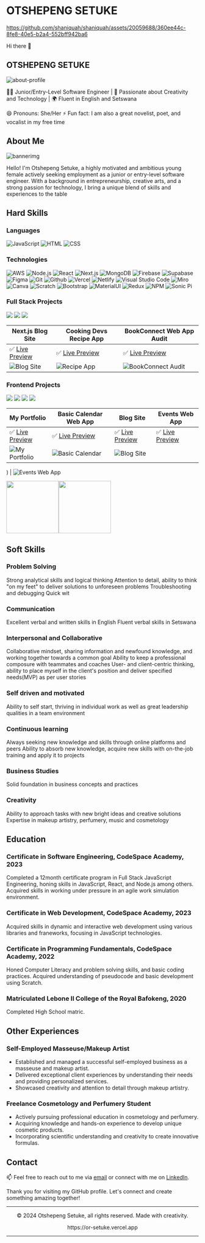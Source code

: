 # OTSHEPENG SETUKE



https://github.com/shaniquah/shaniquah/assets/20059688/360ee44c-8fe8-40e5-b2a4-552bff942ba6



Hi there 👋

## OTSHEPENG SETUKE


![about-profile](https://github.com/shaniquah/shaniquah/assets/20059688/83c0f8c4-5075-4444-8c06-bb4070db3ef3)

👩‍💻 Junior/Entry-Level Software Engineer | 🌟 Passionate about Creativity and Technology | 🌍 Fluent in English and Setswana

😄 Pronouns: She/Her
⚡ Fun fact: I am also a great novelist, poet, and vocalist in my free time

## About Me

![bannerimg](https://github.com/shaniquah/shaniquah/assets/20059688/2ed8c74b-caec-4027-b605-dc695615e7f5)


Hello! I'm Otshepeng Setuke, a highly motivated and ambitious young female actively seeking employment as a junior or entry-level software engineer. With a background in entrepreneurship, creative arts, and a strong passion for technology, I bring a unique blend of skills and experiences to the table

## Hard Skills

### Languages

![JavaScript](https://img.shields.io/badge/-JavaScript-000?&logo=JavaScript) ![HTML](https://img.shields.io/badge/-HTML5-000?&logo=HTML5) ![CSS](https://img.shields.io/badge/-CSS3-000?&logo=CSS3)

### Technologies

![AWS](https://img.shields.io/badge/-AWS-000?&logo=Amazon-AWS&logoColor=F90) ![Node.js](https://img.shields.io/badge/-Node.js-000?&logo=node.js) ![React](https://img.shields.io/badge/-React-000?&logo=React) ![Next.js](https://img.shields.io/badge/-Next.js-000?&logo=Next.js) ![MongoDB](https://img.shields.io/badge/-MongoDB-000?&logo=MongoDB) ![Firebase](https://img.shields.io/badge/-Firebase-000?&logo=Firebase) ![Supabase](https://img.shields.io/badge/-Supabase-000?&logo=Supabase) ![Figma](https://img.shields.io/badge/-Figma-000?&logo=Figma) ![Git](https://img.shields.io/badge/-Git-000?&logo=Git) ![Github](https://img.shields.io/badge/-Github-000?&logo=GitHub) ![Vercel](https://img.shields.io/badge/-Vercel-000?&logo=Vercel) ![Netlify](https://img.shields.io/badge/-Netlify-000?&logo=Netlify) ![Visual Studio Code](https://img.shields.io/badge/-Visual%20Studio%20Code-000?&logo=Visual%20Studio%20Code) ![Miro](https://img.shields.io/badge/-Miro-000?&logo=Miro) ![Canva](https://img.shields.io/badge/-Canva-000?&logo=Canva) ![Scratch](https://img.shields.io/badge/-Scratch-000?&logo=Scratch) ![Bootstrap](https://img.shields.io/badge/-Bootstrap-000?&logo=Bootstrap) ![MaterialUI](https://img.shields.io/badge/-MaterialUI-000?&logo=MUI) ![Redux](https://img.shields.io/badge/-Redux-000?&logo=Redux) ![NPM](https://img.shields.io/badge/-NPM-000?&logo=npm) ![Sonic Pi](https://img.shields.io/badge/-Sonic%20Pi-000?&logo=SonicPi)

### Full Stack Projects

[![](https://img.shields.io/badge/-💻📰Blog%20Site-000)](https://github.com/shaniquah/next-blog) [![](https://img.shields.io/badge/-🍽️Recipe%20App-000)](https://github.com/CodeSpace/ASE/groupA/) [![](https://img.shields.io/badge/-📖📚Book%20Connect-000)](https://github.com/shaniquah/OTSSET869_bcl2302_Chanique_OtshepengSetuke_IWA19_01)

Next.js Blog Site | Cooking Devs Recipe App | BookConnect Web App Audit
----------------- | -------------------- | ---------------------
✅ [Live Preview](https://myblogg-h8hs2rqno-otshepeng-setukes-projects.vercel.app/index.html) | ✅ [Live Preview](https://cooking-devs.vercel.app/index.html) | ✅ [Live Preview](bookconnect.vercel.app/index.html) 
![Blog Site](https://github.com/shaniquah/shaniquah/assets/20059688/d4f830a7-500a-4f9d-a963-73feb0c1b365) | ![Recipe App](https://github.com/shaniquah/shaniquah/assets/20059688/d4f830a7-500a-4f9d-a963-73feb0c1b365) | ![BookConnect Audit](https://github.com/shaniquah/shaniquah/assets/20059688/d4f830a7-500a-4f9d-a963-73feb0c1b365)

### Frontend Projects

[![](https://img.shields.io/badge/-💼📋Portfolio-000)](https://github.com/shaniquah/tailwind-portfolio) [![](https://img.shields.io/badge/-📆%20Web%20Calendar-000)](https://github.com/shaniquah/web-calendar) [![](https://img.shields.io/badge/-📰💻%20Blog-000)](https://github.com/shaniquah/nextjs-blog) [![](https://img.shields.io/badge/-🌐%20Events%20Web%App-000)](https://github.com/shaniquah/next-events)

My Portfolio | Basic Calendar Web App | Blog Site | Events Web App
--------------- | ----------------- | -------------------- | ---------------------
✅ [Live Preview](or-setuks.vercel.app/index.html) | ✅ [Live Preview](.html) | ✅ [Live Preview](.html) | ✅ [Live Preview](.html) 
![My Portfolio](https://github.com/shaniquah/shaniquah/assets/20059688/d4f830a7-500a-4f9d-a963-73feb0c1b365) | ![Basic Calendar](https://github.com/shaniquah/shaniquah/assets/20059688/d4f830a7-500a-4f9d-a963-73feb0c1b365) | ![Blog Site](https://github.com/shaniquah/shaniquah/assets/20059688/3a1558f6-8d74-4eab-8233-3dd8640456c6)

) | ![Events Web App](https://github.com/shaniquah/shaniquah/assets/20059688/d4f830a7-500a-4f9d-a963-73feb0c1b365)

<img height="137px" src="https://github-readme-stats.vercel.app/api?username=shaniquah&hide_title=true&hide_border=true&show_icons=true&include_all_commits=true&count_private=true&line_height=21&text_color=000&icon_color=000&bg_color=0,ea6161,ffc64d,fffc4d,52fa5a&theme=graywhite" /><img height="137px" src="https://github-readme-stats.vercel.app/api/top-langs/?username=shaniquah&hide=html&hide_title=true&hide_border=true&layout=compact&langs_count=6&exclude_repo=comp426,Redventures-Movie-Quotes&text_color=000&icon_color=fff&bg_color=0,52fa5a,4dfcff,c64dff&theme=graywhite" />

## Soft Skills

### Problem Solving
Strong analytical skills and logical thinking
Attention to detail, ability to think "on my feet" to deliver solutions to unforeseen problems
Troubleshooting and debugging 
Quick wit

### Communication
Excellent verbal and written skills in English
Fluent verbal skills in Setswana

### Interpersonal and Collaborative
Collaborative mindset, sharing information and newfound knowledge, and working together towards a common goal
Ability to keep a professional composure with teammates and coaches
User- and client-centric thinking, ability to place myself in the client's position and deliver specified needs(MVP) as per user stories 

### Self driven and motivated
Ability to self start, thriving in individual work as well as great leadership qualities in a team environment 

### Continuous learning
Always seeking new knowledge and skills through online platforms and peers
Ability to absorb new knowledge, acquire new skills with on-the-job training and apply it to projects

### Business Studies
Solid foundation in business concepts and practices

### Creativity
Ability to approach tasks with new bright ideas and creative solutions
Expertise in makeup artistry, perfumery, music and cosmetology

## Education

### Certificate in Software Engineering, CodeSpace Academy, 2023
Completed a 12month certificate program in Full Stack JavaScript Engineering, honing skills in JavaScript, React, and Node.js among others. Acquired skills in working under pressure in an agile work simulation environment.

### Certificate in Web Development, CodeSpace Academy, 2023
Acquired skills in dynamic and interactive web development using various libraries and franeworks, focusing in JavaScript technologies.

### Certificate in Programming Fundamentals, CodeSpace Academy, 2022
Honed Computer Literacy and problem solving skills, and basic coding practices. Acquired understanding of pseudocode and basic development using Scratch.

### Matriculated Lebone II College of the Royal Bafokeng, 2020
Completed High School matric.

## Other Experiences

### Self-Employed Masseuse/Makeup Artist
- Established and managed a successful self-employed business as a masseuse and makeup artist.
- Delivered exceptional client experiences by understanding their needs and providing personalized services.
- Showcased creativity and attention to detail through makeup artistry.

### Freelance Cosmetology and Perfumery Student
- Actively pursuing professional education in cosmetology and perfumery.
- Acquiring knowledge and hands-on experience to develop unique cosmetic products.
- Incorporating scientific understanding and creativity to create innovative formulas.

## Contact

📫 Feel free to reach out to me via [email](or.setuke@gmail.com) or connect with me on [LinkedIn](https://www.linkedin.com/in/otshepeng-setuke/).


Thank you for visiting my GitHub profile. Let's connect and create something amazing together!

---

<p align="center"> © 2024 Otshepeng Setuke, all rights reserved. Made with creativity. </p>

<p align="center">
https://or-setuke.vercel.app
</p>

---
